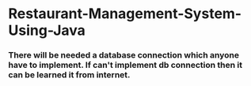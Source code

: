 # Restaurant-Management-System-Using-Java
### There will be needed a database connection which anyone have to implement. If can't implement db connection then it can be learned it from internet.
